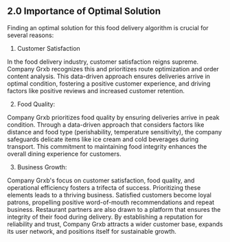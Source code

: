 <h2>2.0 Importance of Optimal Solution</h2>

Finding an optimal solution for this food delivery algorithm is crucial for several reasons:

1. Customer Satisfaction

In the food delivery industry, customer satisfaction reigns supreme.  Company Grxb recognizes this and prioritizes route optimization and order content analysis. This data-driven approach ensures deliveries arrive in optimal condition, fostering a positive customer experience, and driving factors like positive reviews and increased customer retention.



2. Food Quality:

Company Grxb prioritizes food quality by ensuring deliveries arrive in peak condition. Through a data-driven approach that considers factors like distance and food type (perishability, temperature sensitivity), the company safeguards delicate items like ice cream and cold beverages during transport. This commitment to maintaining food integrity enhances the overall dining experience for customers.


3. Business Growth:

Company Grxb's focus on customer satisfaction, food quality, and operational efficiency fosters a trifecta of success.  Prioritizing these elements leads to a thriving business. Satisfied customers become loyal patrons, propelling positive word-of-mouth recommendations and repeat business.  Restaurant partners are also drawn to a platform that ensures the integrity of their food during delivery.  By establishing a reputation for reliability and trust, Company Grxb attracts a wider customer base, expands its user network, and positions itself for sustainable growth.

